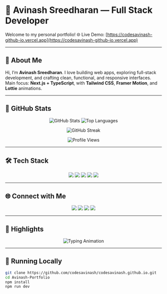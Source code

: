 # 🚀 Avinash Sreedharan — Full Stack Developer

Welcome to my personal portfolio! 🌐 Live Demo: [https://codesavinash-github-io.vercel.app](https://codesavinash-github-io.vercel.app)

---

## 📌 About Me

Hi, I’m **Avinash Sreedharan**. I love building web apps, exploring full-stack development, and crafting clean, functional, and responsive interfaces.  
Main focus: **Next.js + TypeScript**, with **Tailwind CSS**, **Framer Motion**, and **Lottie** animations.

---

## 🌟 GitHub Stats

<p align="center">
  <img src="https://github-readme-stats.vercel.app/api?username=codesavinash&show_icons=true&theme=radical&count_private=true&hide_rank=false&card_width=450" alt="GitHub Stats" />
  <img src="https://github-readme-stats.vercel.app/api/top-langs/?username=codesavinash&layout=compact&theme=radical&hide_border=false&card_width=450" alt="Top Languages" />
</p>

<p align="center">
  <img src="https://github-readme-streak-stats.herokuapp.com/?user=codesavinash&theme=radical&hide_border=false" alt="GitHub Streak" />
</p>

<p align="center">
  <img src="https://komarev.com/ghpvc/?username=codesavinash&label=Profile%20Views&color=brightgreen" alt="Profile Views" />
</p>

---

## 🛠️ Tech Stack

<p align="center">
  <img src="https://img.shields.io/badge/Next.js-000000?style=for-the-badge&logo=nextdotjs&logoColor=white" />
  <img src="https://img.shields.io/badge/React-61DAFB?style=for-the-badge&logo=react&logoColor=black" />
  <img src="https://img.shields.io/badge/Node.js-339933?style=for-the-badge&logo=nodedotjs&logoColor=white" />
  <img src="https://img.shields.io/badge/TypeScript-3178C6?style=for-the-badge&logo=typescript&logoColor=white" />
  <img src="https://img.shields.io/badge/TailwindCSS-06B6D4?style=for-the-badge&logo=tailwind-css&logoColor=white" />
</p>

---

## 🌐 Connect with Me

<p align="center">
  <a href="https://linkedin.com/in/avinash-sreedharan-a182666a/"><img src="https://img.shields.io/badge/LinkedIn-0077B5?style=for-the-badge&logo=linkedin&logoColor=white" /></a>
  <a href="https://github.com/codesavinash"><img src="https://img.shields.io/badge/GitHub-181717?style=for-the-badge&logo=github&logoColor=white" /></a>
  <a href="mailto:avinash@example.com"><img src="https://img.shields.io/badge/Email-D14836?style=for-the-badge&logo=gmail&logoColor=white" /></a>
  <a href="https://codesavinash-github-io.vercel.app/"><img src="https://img.shields.io/badge/Portfolio-FF9900?style=for-the-badge&logo=appveyor&logoColor=white" /></a>
</p>

---

## 💫 Highlights

<p align="center">
  <img src="https://readme-typing-svg.herokuapp.com?font=Fira+Code&size=25&pause=1000&color=FFDD00&width=500&lines=Full+Stack+Developer;+React+|+Next.js+|+Node.js;+Open+Source+Contributor" alt="Typing Animation" />
</p>

---

## 🧪 Running Locally

```bash
git clone https://github.com/codesavinash/codesavinash.github.io.git
cd Avinash-Portfolio
npm install
npm run dev
